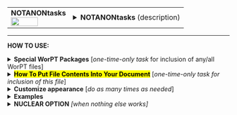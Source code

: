 <!--------------------------------------
   SCREEN SHOT
--------------------------------------->
<table>
<tr>
<td>
<font size="3"><b>NOTANONtasks</b></font>
<br>
<img src="https://lh3.googleusercontent.com/d/12BO4XZpEwodyHwtDSvcrKBhmCwkxysLS" width=70%>
</td>
<td>
<details>
<summary><b>NOTANONtasks</b> (description)</summary>
<b>NOTANONtasks</b> is a table of project tasks, organized under task categories, as specified by the TASKS page in the
WorPT spreadsheet. The task lead and team members assisting with each task are specified as well. No
level-of-effort information is given in this table, only tasks and assignments to illustrate team member involvement. 
</details>
</td>
</tr>
</table>
<hr>

<!--------------------------------------
   HOW TO USE
--------------------------------------->
<b>HOW TO USE:</b>

<!-- - - - - - - - - - - - - - - - - - - - - - - - - - - - 
             Special Packages
- - - - - - - - - - - - - - - - - - - - - - - - - - - - -->
<details>
<summary><b>Special WorPT Packages</b> [<i>one-time-only task</i> for inclusion of any/all WorPT files]</summary>
Copy/paste the special packages in preamble of your document, if you haven't done so previously. (see https://github.com/pmarcum/WorPT-Work-Plan-Tool-4-proposals/blob/main/WorPTpackages for more info).
</details>

<!-- - - - - - - - - - - - - - - - - - - - - - - - - - - - 
             Putting File Contents Into Document
- - - - - - - - - - - - - - - - - - - - - - - - - - - - -->
<details>
<summary><mark><b>How To Put File Contents Into Your Document</b></mark> [<i>one-time-only task for inclusion of this file</i>]</summary> 
<ol>
<li>COPY the lines in the code block below, then</li>
<li>PASTE into your document WHERE you want the content to appear, then</li>
<li>MODIFY the editable lines you just pasted in your document as needed. The lines that may be edited (or even deleted altogether if not wanted) are indicated by highlight below. </li><br>
Refer to <b>Customizations</b> section below to add personal preferences in the gap between \expinput and \begin{NOTANONtasks} lines below.

</ol>
    
<pre><code>
%::::::::::::::::::: start NOTANONtasks :::::::::::::::::::
%\clearpage                                          % [optional] (could instead use \newpage, or comment out)
\expinput{<mark>do_NOT_manually_edit</mark>/NOTANONtasks} % reset file parameters

\begin{NOTANONtasks}
<mark>\caption{\normalsize\textbf{Task Management and Team Responsibilities}:\\
The tasks ({\color{red}gray} headers) and sub-tasks (left), with specific assignments for the roles of task lead (middle) and expertise / analysis assistance (right).} \label{tab:NOTANONtasks}</mark>
\end{NOTANONtasks}
%::::::::::::::::::: end NOTANONtasks :::::::::::::::::::::
</code></pre>

</details>

<!-- - - - - - - - - - - - - - - - - - - - - - - - - - - - 
             Customizations
- - - - - - - - - - - - - - - - - - - - - - - - - - - - -->
<details>
<summary><b>Customize appearance</b> [<i>do as many times as needed</i>]</summary 
You can change column widths, column alignment, colors, font style using additional lines that are copy/pasted into your document. Specifically: 
<ol>
<li>COPY any or all lines in the code block below that are related to the formatting parameter that you want to edit. The lines below show default values. You will edit those values to make desired changes.</li>
<li>PASTE the copied lines into your document into the gap <b>between</b> the \expinput and \begin{NOTANONtasks} lines. </li>
<li>EDIT the pasted lines in your document, as desired. Some examples are given at the bottom of this page.</li>
NOTE: you can PICK AND CHOOSE the lines you want to paste into your document; you do not have to copy/paste all of the beow lines!
</ol>

<!-- . . . . . . . . . . . . . . . . . . . . . . . . . . . . . . . .
                              Options   
<!-- . . . . . . . . . . . . . . . . . . . . . . . . . . . . . . -->
<table>

<tr>
<td><b>Table orientation</b></td>
<td><pre><code>
\LandScapetrue          % will put the table in landscape mode
</code></pre>
<details>
<summary>reference image</summary>
<img src="https://lh3.googleusercontent.com/d/16SbKRxlDHWshgzt-tQNsjqqSOJeCXWm1" width=15%>
</details>
</td>
</tr>

<tr>
<td><b>Column width adjustments</b></td>
<td><pre><code>
\def\TaskWidth{<mark>3.9in</mark>}            % leftmost ("Tasks") column width
\def\LeadWidth{<mark>1.2in</mark>}            % middle ("Lead") column width
\def\ExpertiseWidth{<mark>1.8in</mark>}       % rightmost ("Expertise") column width
</code></pre>
<details>
<summary>reference image</summary>
<img src="https://lh3.googleusercontent.com/d/1Lc84Ce7q9vDGbn-PSkLpHm3Bk-018GLC" width=50%>
</details>
</td>
</tr>

<tr>
<td><b>Table number additive correction</b></td>
<td>
The default typically works well (an overcount is caused by table + longtable combination).<br>
But if counter gets screwed up and needs manual intervention, use below to apply a correction:
<pre><code>
\def\TaskAddCounter{<mark>-1</mark>}    % additive correction to table number
</code></pre>
<details>
<summary>reference image</summary>
<img src="https://lh3.googleusercontent.com/d/1xbVxG1JR60WvRYuJqBIc7z7SdCIhZaMK" width=50%>
</details>
</td>
</tr>

<tr>
<td><b>Table compactness</b></td>
<td><pre><code>
\def\SpaceBetweenRows{<mark>0.8</mark>}    % vertical compactness of rows
\def\SpaceBetweenColumns{<mark>1pt</mark>} % bigger = wider spacing between columns
</code></pre>
<details>
<summary>reference image</summary>
<img src="https://lh3.googleusercontent.com/d/1BgsQCk-CpfftDKheaAs1wfUg7jO7UDAB" width=50%>
</details>
</td>
</tr>

<tr>
<td><b>Nudge table to left or right</b></td>
<td><pre><code>
\def\NudgeTable{<mark>1.5\textwidth</mark>} % larger value nudges table to left
</code></pre>
<details>
<summary>reference image</summary>
<img src="https://lh3.googleusercontent.com/d/19tDKpSmX3NA0sf9neZBASfN-yIYY9LTI" width=50%>
</details>
</td>
</tr>
   
<tr>
<td><b>Column label color and font style</b></td>
<td>
For fontstyle changes, the "\textbf" can be changed to "\emph" for italics, or can
be turned into plain test by removing the "\textbf", eg {{#1}}
<pre><code>
\def\HeaderColor{<mark>Blue</mark>}            % column heading color
\def\HeaderFontColor{<mark>White</mark>}       % column heading font color
\def\HeaderFontstyle#1{<mark>\textbf</mark>{#1}}% boldface column heading labels
</code></pre>
<details>
<summary>reference image</summary>
<img src="https://lh3.googleusercontent.com/d/1rpXA2Cuw9_19nElBYJPs79SEU8fNTMgT" width=50%>
</details>
</td>
</tr>

<tr>
<td><b>Color and font style of category banners</b></td>
<td><pre><code>
\def\SectionColor{<mark>gray!40</mark>}       % category section label colors
\def\SectionFontColor{<mark>Black</mark>}     % category section label font color
\def\SectionFontstyle#1{<mark>\textbf</mark>{#1}} % boldface category section labels
</code></pre>
<details>
<summary>reference image</summary>
<img src="https://lh3.googleusercontent.com/d/1l2e9IXnIq7Zewg3RfBfrQ_SXUr9FtLy1" width=50%>
</details>
</td>
</tr>

<tr>
<td><b>Color of faint vertical line</b></td>
<td><pre><code>
\def\VerticalLineColor{<mark>gray!40</mark>}  % color of line between "Lead" and "Expertise"
</code></pre>
<details>
<summary>reference image</summary>
<img src="https://lh3.googleusercontent.com/d/1ZyFAQkPU5ifcHN4pSln1KSeHaLu5VGWq" width=50%>
</details>
</td>
</tr>

<tr>
<td><b>Table preamble - full control!</b></td>
<td>
Use table preamble for more control over table layout (removing/adding vertical lines, changing column alignment, etc).<br>
Copy/paste the ENTIRE below code in order to change default table preamble.<br>
<u>IMPORTANT</u> Most of table preamble can be changed EXCEPT <i>do <b>NOT</b> change "T" variable, and preserve the number of columns</i>
(eg, make sure that any 'p' that is removed is replaced by another alignment code). You may retain the parameters below (like \TaskWidth) and
define them separately as the above customization options show, or replace them entirely with hard-coded numbers. 
   
<pre><code>
\newcolumntype{T}{
  <mark>|p</mark>{<mark>\TaskWidth</mark>}<mark>||</mark>                                 % title column
  <mark>p</mark>{<mark>\LeadWidth</mark>}<mark>!{\color{\VerticalLineColor}\vrule}</mark> % task lead column
  <mark>p</mark>{<mark>\ExpertiseWidth</mark>}<mark>|</mark>                              % expertise column
}
</code></pre></td>
</tr>
</table>
</details>

<!--------------------------------------
   EXAMPLES 
--------------------------------------->
<details>
<summary><b>Examples</b></summary>
The below is an example of how one can change the appearance of the contents within a LaTeX document. Yellow highlights note the preferences that were changed, and yellow highlight in the rendered file/table indicate the changes related to preferences. 
     
<img src="https://lh3.googleusercontent.com/d/1dybWmczelA8E-nWyYSruwxHcIfRxYFqE" width=50%>

NOTE: To return to default values, all I have to do is comment-out (put a "%" at the line's beginning) the "\def" formatting lines that I pasted. 
</details>

<!--------------------------------------
   NUCLEAR OPTION 
--------------------------------------->
<details>
<summary><b>NUCLEAR OPTION</b> <i>[when nothing else works]</i></summary>
If you just cannot get the table to look like you want it to look, you can always copy/paste the entire NOTANONtasks.tex file that appears in the WorPT subfolder, into your document, and then edit at-will.  Some of the WorPT files involve complicated LaTeX code, so be sure that you have a good mastery of LaTeX and know what you are doing before implementing this option!
</details>
